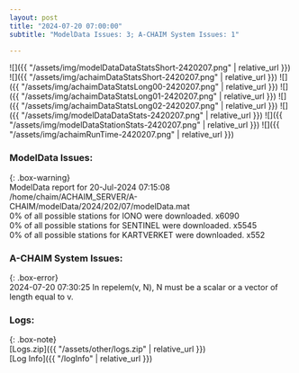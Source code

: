 ```yaml
---
layout: post
title: "2024-07-20 07:00:00"
subtitle: "ModelData Issues: 3; A-CHAIM System Issues: 1"

---
```


![]({{ "/assets/img/modelDataDataStatsShort-2420207.png" | relative_url }})
![]({{ "/assets/img/achaimDataStatsShort-2420207.png" | relative_url }})
![]({{ "/assets/img/achaimDataStatsLong00-2420207.png" | relative_url }})
![]({{ "/assets/img/achaimDataStatsLong01-2420207.png" | relative_url }})
![]({{ "/assets/img/achaimDataStatsLong02-2420207.png" | relative_url }})
![]({{ "/assets/img/modelDataDataStats-2420207.png" | relative_url }})
![]({{ "/assets/img/modelDataStationStats-2420207.png" | relative_url }})
![]({{ "/assets/img/achaimRunTime-2420207.png" | relative_url }})


### ModelData Issues:  
  
{: .box-warning}  
 ModelData report for 20-Jul-2024 07:15:08   
 /home/chaim/ACHAIM_SERVER/A-CHAIM/modelData/2024/202/07/modelData.mat   
 0% of all possible stations for IONO were downloaded. x6090   
 0% of all possible stations for SENTINEL were downloaded. x5545   
 0% of all possible stations for KARTVERKET were downloaded. x552   
  
### A-CHAIM System Issues:  
  
{: .box-error}  
2024-07-20 07:30:25 In repelem(v, N), N must be a scalar or a vector of length equal to v.  

### Logs:  
  
{: .box-note}  
[Logs.zip]({{ "/assets/other/logs.zip" | relative_url }})  
[Log Info]({{ "/logInfo" | relative_url }})  
